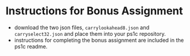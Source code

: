 # Instructions for Bonus Assignment

- download the two json files, `carrylookahead8.json` and `carryselect32.json` and place them into your ps1c repository.
- instructions for completing the bonus assignment are included in the ps1c readme.

